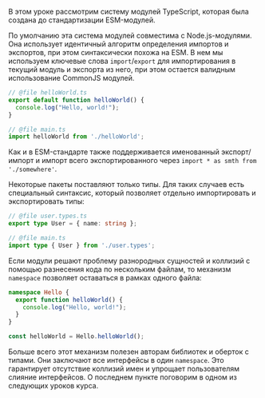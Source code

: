 В этом уроке рассмотрим систему модулей TypeScript, которая была создана до стандартизации ESM-модулей. 

По умолчанию эта система модулей совместима с Node.js-модулями. Она использует идентичный алгоритм определения импортов и экспортов, при этом синтаксически похожа на ESM. В нем мы используем ключевые слова `import`/`export` для импортирования в текущий модуль и экспорта из него, при этом остается валидным использование CommonJS модулей.

[//]: # ( TODO - автору: не совсем ясно, что показываем фрагментом кода ниже - нужно сделать подовдку. Из абзаца выше это не понятно.  )

```typescript
// @file helloWorld.ts
export default function helloWorld() {
  console.log("Hello, world!");
}

// @file main.ts
import helloWorld from './helloWorld';
```

Как и в ESM-стандарте также поддерживается именованный экспорт/импорт и импорт всего экспортированного через `import * as smth from './somewhere'`.

[//]: # ( TODO - автору: как будто предложение построено не верно. "Как и в ESM стандарте" - не хватает того, с чем сравниваем )

Некоторые пакеты поставляют только типы. Для таких случаев есть специальный синтаксис, который позволяет отдельно импортировать и экспортировать типы:

[//]: # ( TODO - резкий переход. о каких пакетах идет речь? раньше не говорили о них. Что здесь называется пакетами? )

```typescript
// @file user.types.ts
export type User = { name: string };

// @file main.ts
import type { User } from './user.types';
```

Если модули решают проблему разнородных сущностей и коллизий с помощью разнесения кода по нескольким файлам, то механизм `namespace` позволяет оставаться в рамках одного файла:

[//]: # ( TODO - автору: что за механизм namespace? Раньше о нем не говорили, а тут он резко появляется. Если это что то новое, то нужно к этому подвести - есть такой то механизм, он нужен для того то. Ну и чтобы это было связано с предыдущим абзацем, а не резкое появление. )

```typescript
namespace Hello {
  export function helloWorld() {
    console.log("Hello, world!");
  }
}

const helloWorld = Hello.helloWorld();
```

Больше всего этот механизм полезен авторам библиотек и оберток с типами. Они заключают все интерфейсы в один `namespace`. Это гарантирует отсутствие коллизий имен и упрощает пользователям слияние интерфейсов. О последнем пункте поговорим в одном из следующих уроков курса.
